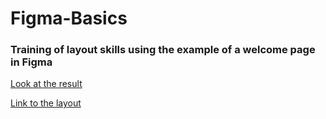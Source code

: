 # **Figma-Basics**
### Training of layout skills using the example of a welcome page in Figma
[Look at the result](https://akudera.github.io/Figma-Basics/)

[Link to the layout](https://www.figma.com/design/jQqYiT488h665lQS7Zz7LZ/Figma-basics?node-id=4368-321106&t=iOXInsqZ9hykLWKb-1)
